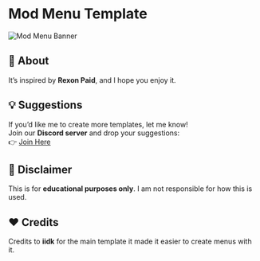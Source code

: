 # Mod Menu Template  

![Mod Menu Banner](https://media.discordapp.net/attachments/1346469712510451722/1347583651025780898/image.png?ex=67d6e693&is=67d59513&hm=06e3881cc4085e9c996e6e3489a9ee6770fdfce0fc6646cce3fd81d982b01081&=&format=webp&quality=lossless&width=853&height=856)  

## 🚀 About  
It’s inspired by **Rexon Paid**, and I hope you enjoy it.  

## 💡 Suggestions  
If you’d like me to create more templates, let me know!  
Join our **Discord server** and drop your suggestions:  
👉 [Join Here](https://discord.gg/KXABTbrQx2)  

## 📜 Disclaimer  
This is for **educational purposes only**. I am not responsible for how this is used.  

## ❤️ Credits  
Credits to **iidk** for the main template it made it easier to create menus with it.  
